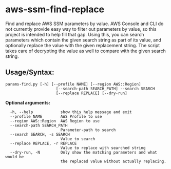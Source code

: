# aws-ssm-find-replace
Find and replace AWS SSM parameters by value.
AWS Console and CLI do not currently provide easy way to filter out parameters by value, so this project is intended to help fill that gap. Using this, you can search parameters which contain the given search string as part of its value, and optionally replace the value with the given replacement string. The script takes care of decrypting the value as well to compare with the given search string.

## Usage/Syntax:
```
params-find.py [-h] [--profile NAME] [--region AWS::Region]
                      [--search-path SEARCH_PATH] --search SEARCH
                      [--replace REPLACE] [--dry-run]
```

**Optional arguments:**
```
  -h, --help            show this help message and exit
  --profile NAME        AWS Profile to use
  --region AWS::Region  AWS Region to use
  --search-path SEARCH_PATH
                        Parameter-path to search
  --search SEARCH, -s SEARCH
                        Value to search
  --replace REPLACE, -r REPLACE
                        Value to replace with searched string
  --dry-run, -N         Only show the matching parameters and what would be
                        the replaced value without actually replacing.
```
